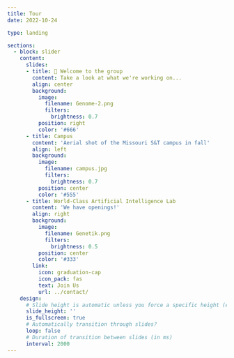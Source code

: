 ```yaml
---
title: Tour
date: 2022-10-24

type: landing

sections:
  - block: slider
    content:
      slides:
      - title: 👋 Welcome to the group
        content: Take a look at what we're working on...
        align: center
        background:
          image:
            filename: Genome-2.png
            filters:
              brightness: 0.7
          position: right
          color: '#666'
      - title: Campus
        content: 'Aerial shot of the Missouri S&T campus in fall'
        align: left
        background:
          image:
            filename: campus.jpg
            filters:
              brightness: 0.7
          position: center
          color: '#555'
      - title: World-Class Artificial Intelligence Lab
        content: 'We have openings!'
        align: right
        background:
          image:
            filename: Genetik.png
            filters:
              brightness: 0.5
          position: center
          color: '#333'
        link:
          icon: graduation-cap
          icon_pack: fas
          text: Join Us
          url: ../contact/
    design:
      # Slide height is automatic unless you force a specific height (e.g. '400px')
      slide_height: ''
      is_fullscreen: true
      # Automatically transition through slides?
      loop: false
      # Duration of transition between slides (in ms)
      interval: 2000
---
```


